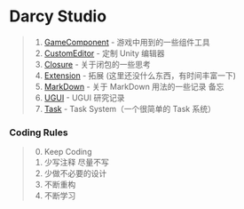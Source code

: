 # Darcy Studio

> 1. [GameComponent] - 游戏中用到的一些组件工具
> 2. [CustomEditor] - 定制 Unity 编辑器
> 3. [Closure] - 关于闭包的一些思考
> 4. [Extension] - 拓展 (这里还没什么东西，有时间丰富一下)
> 5. [MarkDown] - 关于 MarkDown 用法的一些记录 备忘
> 6. [UGUI] - UGUI 研究记录
> 7. [Task] - Task System（一个很简单的 Task 系统）

[CustomEditor]: CustomEditor/README.md

[Closure]: Closure

[GameComponent]: GameComponent/README.md

[Extension]: Extension

[MarkDown]: MarkDown/ExampleMarkDown.md

[UGUI]: UGUI/README.md

[Task]: Task

### Coding Rules

> 0. Keep Coding
> 1. 少写注释 尽量不写
> 2. 少做不必要的设计
> 3. 不断重构
> 4. 不断学习

